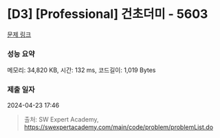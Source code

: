 # [D3] [Professional] 건초더미 - 5603 

[문제 링크](https://swexpertacademy.com/main/code/problem/problemDetail.do?contestProbId=AWXGEbd6cjMDFAUo) 

### 성능 요약

메모리: 34,820 KB, 시간: 132 ms, 코드길이: 1,019 Bytes

### 제출 일자

2024-04-23 17:46



> 출처: SW Expert Academy, https://swexpertacademy.com/main/code/problem/problemList.do